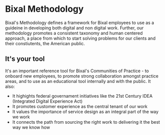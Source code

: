 # Bixal Methodology
Bixal's Methodology defines a framework for Bixal employees to use as a guideine in developing both digital and non digital work. Further, our methodology promotes a consistent taxonomy and human centered approach, a place from which to start solving problems for our clients and their constiutents, the American public.

## It's your tool
It's an important reference tool for Bixal's Communities of Practice - to onboard new employees, to promote strong collaboration amongst practice areas, and to use as an educational tool internally and with the public. It also:
* It highights federal governament initiatives like the 21st Century IDEA (Integrated Digital Experience Act)
* It promotes customer experience as the central tenant of our work
* It values the importance of service design as an integral part of the way we work
* It connects the path from sourcing the right work to delivering it the best way we know how 
